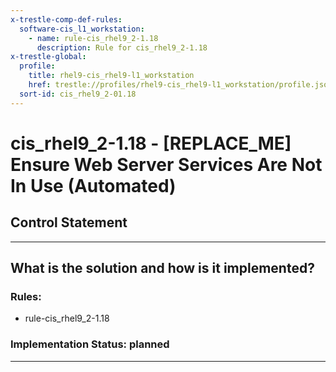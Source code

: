 ```yaml
---
x-trestle-comp-def-rules:
  software-cis_l1_workstation:
    - name: rule-cis_rhel9_2-1.18
      description: Rule for cis_rhel9_2-1.18
x-trestle-global:
  profile:
    title: rhel9-cis_rhel9-l1_workstation
    href: trestle://profiles/rhel9-cis_rhel9-l1_workstation/profile.json
  sort-id: cis_rhel9_2-01.18
---
```


# cis_rhel9_2-1.18 - \[REPLACE_ME\] Ensure Web Server Services Are Not In Use (Automated)

## Control Statement

______________________________________________________________________

## What is the solution and how is it implemented?

<!-- For implementation status enter one of: implemented, partial, planned, alternative, not-applicable -->

<!-- Note that the list of rules under ### Rules: is read-only and changes will not be captured after assembly to JSON -->

<!-- Add control implementation description here for control: cis_rhel9_2-1.18 -->

### Rules:

  - rule-cis_rhel9_2-1.18

### Implementation Status: planned

______________________________________________________________________
